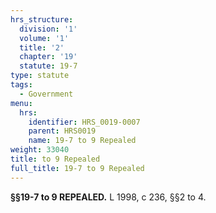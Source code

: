 ```yaml
---
hrs_structure:
  division: '1'
  volume: '1'
  title: '2'
  chapter: '19'
  statute: 19-7
type: statute
tags:
  - Government
menu:
  hrs:
    identifier: HRS_0019-0007
    parent: HRS0019
    name: 19-7 to 9 Repealed
weight: 33040
title: to 9 Repealed
full_title: 19-7 to 9 Repealed
---
```

**§§19-7 to 9 REPEALED.** L 1998, c 236, §§2 to 4.
